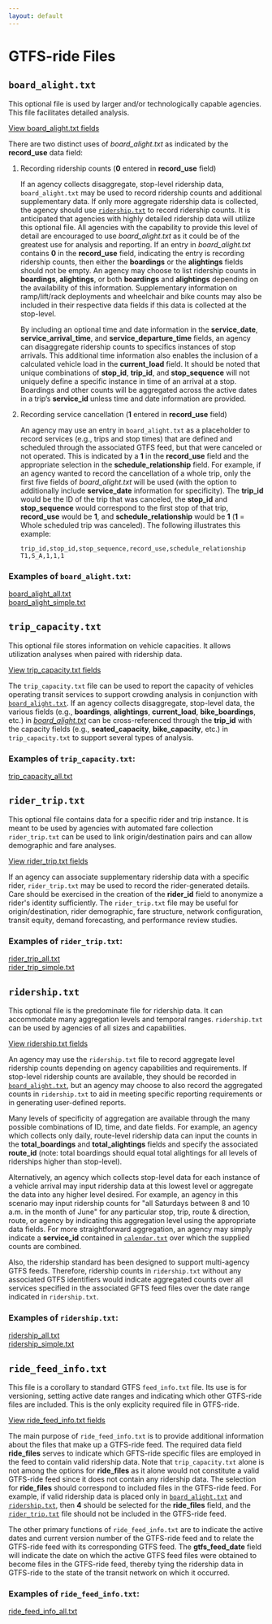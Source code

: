```yaml
---
layout: default
---
```


# GTFS-ride Files

## `board_alight.txt`

This optional file is used by larger and/or technologically capable agencies. This file facilitates detailed analysis.

[View board_alight.txt fields](https://github.com/ODOT-PTS/GTFS-ride/blob/master/spec/en/reference.md#board_alighttxt)

There are two distinct uses of *board_alight.txt* as indicated by the **record_use** data field: 

1) Recording ridership counts (**0** entered in **record_use** field)

   If an agency collects disaggregate, stop-level ridership data, `board_alight.txt` may be used to record ridership
   counts and additional supplementary data. If only more aggregate ridership data is collected, the agency
   should use [`ridership.txt`](#ridershiptxt) to record ridership counts. It is anticipated that agencies with highly
   detailed ridership data will utilize this optional file. All agencies with the capability to provide this level of
   detail are encouraged to use *board_alight.txt* as it could be of the greatest use for analysis and reporting. If an
   entry in *board_alight.txt* contains **0** in the **record_use** field, indicating the entry is recording ridership
   counts, then either the **boardings** or the **alightings** fields should not be empty. An agency may choose to list 
   ridership counts in **boardings**, **alightings**, or both **boardings** and **alightings** depending on the 
   availability of this information. Supplementary information on ramp/lift/rack deployments and wheelchair and bike 
   counts may also be included in their respective data fields if this data is collected at the stop-level.
   
   By including an optional time and date information in the **service_date**, **service_arrival_time**, and 
   **service_departure_time** fields, an agency can disaggregate ridership counts to specifics instances of stop arrivals. 
   This additional time information also enables the inclusion of a calculated vehicle load in the **current_load** 
   field. It should be noted that unique combinations of **stop_id**, **trip_id**, and **stop_sequence** will not uniquely 
   define a specific instance in time of an arrival at a stop. Boardings and other counts will be aggregated 
   across the active dates in a trip’s **service_id** unless time and date information are provided.

2) Recording service cancellation (**1** entered in **record_use** field)

   An agency may use an entry in `board_alight.txt` as a placeholder to record services (e.g., trips and stop times) that 
   are defined and scheduled through the associated GTFS feed, but that were canceled or not operated. This is indicated 
   by a **1** in the **record_use** field and the appropriate selection in the **schedule_relationship** field. For 
   example, if an agency wanted to record the cancellation of a whole trip, only the first five fields of 
   *board_alight.txt* will be used (with the option to additionally include **service_date** information for 
   specificity). The **trip_id** would be the ID of the trip that was canceled, the **stop_id** and **stop_sequence** 
   would correspond to the first stop of that trip, **record_use** would be **1**, and **schedule_relationship** would be 
   **1** (**1** = Whole scheduled trip was canceled). The following illustrates this example:
   ```
   trip_id,stop_id,stop_sequence,record_use,schedule_relationship
   T1,S_A,1,1,1
   ```

### Examples of `board_alight.txt`:  
   [board_alight_all.txt](https://github.com/ODOT-PTS/GTFS-ride/blob/master/spec/en/examples/ride-specific/board_alight_all.txt)  
   [board_alight_simple.txt](https://github.com/ODOT-PTS/GTFS-ride/blob/master/spec/en/examples/ride-specific/board_alight_simple.txt)


## `trip_capacity.txt`

This optional file stores information on vehicle capacities. It allows utilization analyses when paired with ridership data.

[View trip_capacity.txt fields](https://github.com/ODOT-PTS/GTFS-ride/blob/master/spec/en/reference.md#trip_capacitytxt)

The `trip_capacity.txt` file can be used to report the capacity of vehicles operating transit services to support crowding analysis in conjunction with [`board_alight.txt`](#board_alighttxt). If an agency collects disaggregate, stop-level data, the various fields (e.g., **boardings**, **alightings**, **current_load**, **bike_boardings**, etc.) in [*board_alight.txt*](#board_alighttxt) can be cross-referenced through the **trip_id** with the capacity fields (e.g., **seated_capacity**, **bike_capacity**, etc.) in `trip_capacity.txt` to support several types of analysis. 

### Examples of `trip_capacity.txt`:  
[trip_capacity_all.txt](https://github.com/ODOT-PTS/GTFS-ride/blob/master/spec/en/examples/ride-specific/trip_capacity_all.txt)


## `rider_trip.txt`

This optional file contains data for a specific rider and trip instance. It is meant to be used by agencies with automated fare collection `rider_trip.txt` can be used to link origin/destination pairs and can allow demographic and fare analyses.

[View rider_trip.txt fields](https://github.com/ODOT-PTS/GTFS-ride/blob/master/spec/en/reference.md#rider_triptxt)

If an agency can associate supplementary ridership data with a specific rider, `rider_trip.txt` may be used to record the rider-generated details. Care should be exercised in the creation of the **rider_id** field to anonymize a rider's identity sufficiently. The `rider_trip.txt` file may be useful for origin/destination, rider demographic, fare structure, network configuration, transit equity, demand forecasting, and performance review studies. 

### Examples of `rider_trip.txt`:  
[rider_trip_all.txt](https://github.com/ODOT-PTS/GTFS-ride/blob/master/spec/en/examples/ride-specific/rider_trip_all.txt)  
[rider_trip_simple.txt](https://github.com/ODOT-PTS/GTFS-ride/blob/master/spec/en/examples/ride-specific/rider_trip_simple.txt)  


## `ridership.txt`

This optional file is the predominate file for ridership data. It can accommodate many aggregation levels and temporal ranges. `ridership.txt` can be used by agencies of all sizes and capabilities.

[View ridership.txt fields](https://github.com/ODOT-PTS/GTFS-ride/blob/master/spec/en/reference.md#ridershiptxt)

An agency may use the `ridership.txt` file to record aggregate level ridership counts depending on agency capabilities and requirements.  If stop-level ridership counts are available, they should be recorded in [`board_alight.txt`](#board_alighttxt), but an agency may choose to also record the aggregated counts in `ridership.txt` to aid in meeting specific reporting requirements or in generating user-defined reports. 

Many levels of specificity of aggregation are available through the many possible combinations of ID, time, and date fields. For example, an agency which collects only daily, route-level ridership data can input the counts in the **total_boardings** and **total_alightings** fields and specify the associated **route_id** (note: total boardings should equal total alightings for all levels of riderships higher than stop-level).  

Alternatively, an agency which collects stop-level data for each instance of a vehicle arrival may input ridership data at this lowest level or aggregate the data into any higher level desired. For example, an agency in this scenario may input ridership counts for "all Saturdays between 8 and 10 a.m. in the month of June" for any particular stop, trip, route & direction, route, or agency by indicating this aggregation level using the appropriate data fields. For more straightforward aggregation, an agency may simply indicate a **service_id** contained in [`calendar.txt`](https://github.com/google/transit/blob/master/gtfs/spec/en/reference.md#calendartxt) over which the supplied counts are combined. 

Also, the ridership standard has been designed to support multi-agency GTFS feeds. Therefore, ridership counts in `ridership.txt` without any associated GTFS identifiers would indicate aggregated counts over all services specified in the associated GFTS feed files over the date range indicated in `ridership.txt`.

### Examples of `ridership.txt`:  
[ridership_all.txt](https://github.com/ODOT-PTS/GTFS-ride/blob/master/spec/en/examples/ride-specific/ridership_all.txt)  
[ridership_simple.txt](https://github.com/ODOT-PTS/GTFS-ride/blob/master/spec/en/examples/ride-specific/ridership_simple.txt)  


## `ride_feed_info.txt`

This file is a corollary to standard GTFS `feed_info.txt` file. Its use is for versioning, setting active date ranges and indicating which other GTFS-ride files are included. This is the only explicity required file in GTFS-ride.

[View ride_feed_info.txt fields](https://github.com/ODOT-PTS/GTFS-ride/blob/master/spec/en/reference.md#ride_feed_infotxt)

The main purpose of `ride_feed_info.txt` is to provide additional information about the files that make up a GTFS-ride feed. The required data field **ride_files** serves to indicate which GFTS-ride specific files are employed in the feed to contain valid ridership data. Note that `trip_capacity.txt` alone is not among the options for **ride_files** as it alone would not constitute a valid GTFS-ride feed since it does not contain any ridership data. The selection for **ride_files** should correspond to included files in the GTFS-ride feed. For example, if valid ridership data is placed only in [`board_alight.txt`](#board_alighttxt) and [`ridership.txt`](#ridershiptxt), then **4** should be selected for the **ride_files** field, and the [`rider_trip.txt`](#ridertriptxt) file should not be included in the GTFS-ride feed. 

The other primary functions of `ride_feed_info.txt` are to indicate the active dates and current version number of the GTFS-ride feed and to relate the GTFS-ride feed with its corresponding GTFS feed. The **gtfs_feed_date** field will indicate the date on which the active GTFS feed files were obtained to become files in the GTFS-ride feed, thereby tying the ridership data in GTFS-ride to the state of the transit network on which it occurred. 

### Examples of `ride_feed_info.txt`:  
[ride_feed_info_all.txt](https://github.com/ODOT-PTS/GTFS-ride/blob/master/spec/en/examples/ride-specific/ride_feed_info_all.txt)  